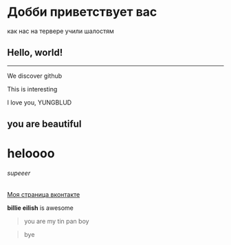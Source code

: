 # Добби приветствует вас
как нас на тервере учили шалостям
## Hello, world!
*** 
We discover github

This is interesting

I love you, YUNGBLUD

you are beautiful
-------
heloooo
========
###### supeeer
[Моя страница вконтакте](https://vk.com/kamillabakhtieva)

**billie eilish** is awesome

> you are my tin pan boy

> bye
